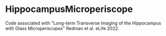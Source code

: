 # HippocampusMicroperiscope
Code associated with "Long-term Transverse Imaging of the Hippocampus with Glass Microperiscopes" Redman et al. eLife 2022.
